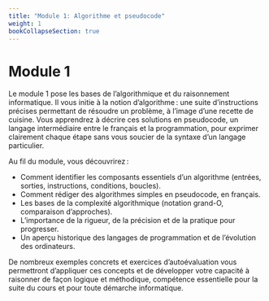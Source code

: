 ```yaml
---
title: "Module 1: Algorithme et pseudocode"
weight: 1
bookCollapseSection: true
---
```


# Module 1

Le module 1 pose les bases de l’algorithmique et du raisonnement informatique. Il vous initie à la notion d’algorithme : une suite d’instructions précises permettant de résoudre un problème, à l’image d’une recette de cuisine. Vous apprendrez à décrire ces solutions en pseudocode, un langage intermédiaire entre le français et la programmation, pour exprimer clairement chaque étape sans vous soucier de la syntaxe d’un langage particulier.

Au fil du module, vous découvrirez :

- Comment identifier les composants essentiels d’un algorithme (entrées, sorties, instructions, conditions, boucles).
- Comment rédiger des algorithmes simples en pseudocode, en français.
- Les bases de la complexité algorithmique (notation grand-O, comparaison d’approches).
- L’importance de la rigueur, de la précision et de la pratique pour progresser.
- Un aperçu historique des langages de programmation et de l’évolution des ordinateurs.

De nombreux exemples concrets et exercices d’autoévaluation vous permettront d’appliquer ces concepts et de développer votre capacité à raisonner de façon logique et méthodique, compétence essentielle pour la suite du cours et pour toute démarche informatique.